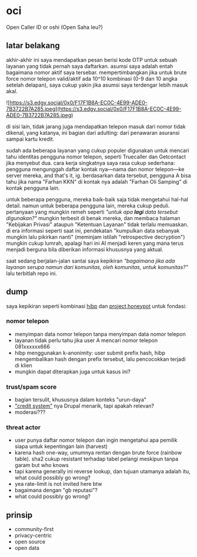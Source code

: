 # oci

Open Caller ID or oshi (Open Saha Ieu?)

## latar belakang

akhir-akhir ini saya mendapatkan pesan berisi kode OTP untuk sebuah layanan yang tidak pernah saya daftarkan. asumsi
saya adalah entah bagaimana nomor aktif saya tersebar. mempertimbangkan jika untuk brute force nomor telepon valid/aktif
ada 10^10 kombinasi (0-9 dan 10 angka setelah delapan), saya cukup yakin jika asumsi saya terdengar lebih masuk akal.

![https://s3.edgy.social/0x0/F17F1B8A-EC0C-4E99-ADE0-7B3722B7A285.jpeg](https://s3.edgy.social/0x0/F17F1B8A-EC0C-4E99-ADE0-7B3722B7A285.jpeg)

di sisi lain, tidak jarang juga mendapatkan telepon masuk dari nomor tidak dikenal, yang katanya, ini bagian dari adulting: dari
penawaran asuransi sampai kartu kredit.

sudah ada beberapa layanan yang cukup populer digunakan untuk mencari tahu identitas pengguna nomor telepon,
seperti Truecaller dan Getcontact jika menyebut dua. cara kerja singkatnya saya rasa cukup sederhana: pengguna mengunggah daftar
kontak nya—nama dan nomor telepon—ke server mereka, and that's it, ig. berdasarkan data tersebut, pengguna A bisa tahu jika nama
"Farhan KKN" di kontak nya adalah "Farhan Oli Samping" di kontak pengguna lain.

untuk beberapa pengguna, mereka baik-baik saja tidak mengetahui hal-hal detail. namun untuk beberapa pengguna lain, mereka cukup
peduli. pertanyaan yang mungkin remeh seperti _"untuk apa **lagi** data tersebut digunakan?"_ mungkin terbesit di benak mereka,
dan membaca halaman "Kebijakan Privasi" ataupun "Ketentuan Layanan" tidak terlalu memuaskan. di era informasi seperti saat ini, pendekatan
"kumpulkan data sebanyak mungkin lalu pikirkan nanti" (meminjam istilah "retrospective decryption") mungkin cukup lumrah, apalagi hari
ini AI menjadi keren yang mana terus menjadi berguna bila diberikan informasi khususnya yang aktual.

saat sedang berjalan-jalan santai saya kepikiran _"bagaimana jika ada layanan serupa namun dari komunitas, oleh komunitas, untuk komunitas?"_
lalu terbitlah repo ini.

## dump

saya kepikiran seperti kombinasi [hibp](https://haveibeenpwned.com/) dan [project honeypot](https://www.projecthoneypot.org/) untuk fondasi:

### nomor telepon

- menyimpan data nomor telepon tanpa menyimpan data nomor telepon
- layanan tidak perlu tahu jika user A mencari nomor telepon 081xxxxxx666
- hibp menggunakan k-anonimity: user submit prefix hash, hibp mengembalikan hash dengan prefix tersebut, lalu pencocokkan terjadi di klien
- mungkin dapat diterapkan juga untuk kasus ini?

### trust/spam score

- bagian tersulit, khususnya dalam konteks "urun-daya"
- ["credit system"](https://dri.es/solving-the-maker-taker-problem) nya Drupal menarik, tapi apakah relevan?
- moderasi???

### threat actor

- user punya daftar nomor telepon dan ingin mengetahui apa pemilik siapa untuk kepentingan lain (harvest)
- karena hash one-way, umumnya rentan dengan brute force (rainbow table). sha2 cukup resistant terhadap tabel pelangi meskipun tanpa garam but who knows 
- tapi karena generally ini reverse lookup, dan tujuan utamanya adalah itu, what could possibly go wrong?
- yea rate-limit is not invited here btw
- bagaimana dengan "gb reputasi"?
- what could possibly go wrong?

## prinsip

- community-first
- privacy-centric
- open source
- open data
